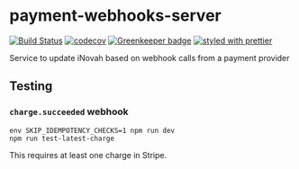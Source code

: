 # payment-webhooks-server

[![Build Status](https://travis-ci.org/CityOfBoston/payment-webhooks-server.svg?branch=develop)](https://travis-ci.org/CityOfBoston/payment-webhooks-server)
[![codecov](https://codecov.io/gh/CityOfBoston/payment-webhooks-server/branch/develop/graph/badge.svg)](https://codecov.io/gh/CityOfBoston/payment-webhos-serverok)
[![Greenkeeper badge](https://badges.greenkeeper.io/CityOfBoston/payment-webhooks-server.svg)](https://greenkeeper.io/)
[![styled with prettier](https://img.shields.io/badge/styled_with-prettier-ff69b4.svg)](https://github.com/prettier/prettier)

Service to update iNovah based on webhook calls from a payment provider

## Testing

### `charge.succeeded` webhook
```
env SKIP_IDEMPOTENCY_CHECKS=1 npm run dev
npm run test-latest-charge
```

This requires at least one charge in Stripe.

